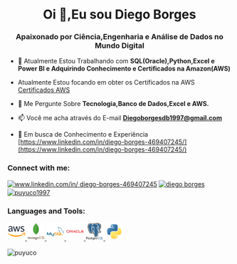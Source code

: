 <h1 align="center">Oi 👋,Eu sou Diego Borges</h1>
<h3 align="center">Apaixonado por Ciência,Engenharia e Análise de Dados no Mundo Digital</h3>

- 🌱 Atualmente Estou Trabalhando com **SQL(Oracle),Python,Excel e Power BI e Adquirindo Conhecimento e Certificados na Amazon(AWS)**

- Atualmente Estou focando em obter os Certificados na AWS [Certificados AWS](https://drive.google.com/drive/folders/1G4Q7x3IHdhbxfYhl07-dOmDSUXPRIVG0)

- 💬 Me Pergunte Sobre **Tecnologia,Banco de Dados,Excel e AWS.**

- 📫 Você me acha através do E-mail **Diegoborgesdb1997@gmail.com**

- 📄 Em busca de Conhecimento e Experiência [https://www.linkedin.com/in/diego-borges-469407245/](https://www.linkedin.com/in/diego-borges-469407245/)

<h3 align="left">Connect with me:</h3>
<p align="left">
<a href="https://linkedin.com/in/https://www.linkedin.com/in/diego-borges-469407245/" target="blank"><img align="center" src="https://raw.githubusercontent.com/rahuldkjain/github-profile-readme-generator/master/src/images/icons/Social/linked-in-alt.svg" alt="www.linkedin.com/in/
diego-borges-469407245
" height="30" width="40" /></a>
<a href="https://stackoverflow.com/users/diego borges" target="blank"><img align="center" src="https://raw.githubusercontent.com/rahuldkjain/github-profile-readme-generator/master/src/images/icons/Social/stack-overflow.svg" alt="diego borges" height="30" width="40" /></a>
<a href="https://instagram.com/puyuco1997" target="blank"><img align="center" src="https://raw.githubusercontent.com/rahuldkjain/github-profile-readme-generator/master/src/images/icons/Social/instagram.svg" alt="puyuco1997" height="30" width="40" /></a>
</p>

<h3 align="left">Languages and Tools:</h3>
<p align="left"> <a href="https://aws.amazon.com" target="_blank" rel="noreferrer"> <img src="https://raw.githubusercontent.com/devicons/devicon/master/icons/amazonwebservices/amazonwebservices-original-wordmark.svg" alt="aws" width="40" height="40"/> </a> <a href="https://www.mongodb.com/" target="_blank" rel="noreferrer"> <img src="https://raw.githubusercontent.com/devicons/devicon/master/icons/mongodb/mongodb-original-wordmark.svg" alt="mongodb" width="40" height="40"/> </a> <a href="https://www.mysql.com/" target="_blank" rel="noreferrer"> <img src="https://raw.githubusercontent.com/devicons/devicon/master/icons/mysql/mysql-original-wordmark.svg" alt="mysql" width="40" height="40"/> </a> <a href="https://www.oracle.com/" target="_blank" rel="noreferrer"> <img src="https://raw.githubusercontent.com/devicons/devicon/master/icons/oracle/oracle-original.svg" alt="oracle" width="40" height="40"/> </a> <a href="https://www.postgresql.org" target="_blank" rel="noreferrer"> <img src="https://raw.githubusercontent.com/devicons/devicon/master/icons/postgresql/postgresql-original-wordmark.svg" alt="postgresql" width="40" height="40"/> </a> <a href="https://www.python.org" target="_blank" rel="noreferrer"> <img src="https://raw.githubusercontent.com/devicons/devicon/master/icons/python/python-original.svg" alt="python" width="40" height="40"/> </a> </p>

<p><img align="center" src="https://github-readme-stats.vercel.app/api/top-langs?username=puyuco&show_icons=true&locale=en&layout=compact" alt="puyuco" /></p>





<!---

- 👋 Oi,Eu sou Diego Borges
- 👀 I’m interested in ... Video games  technology
- 🌱 I’m currently learning ... DataBase
- 💞️ I’m looking to collaborate on ...
- 📫 How to reach me ...

<!---
Puyuco/Puyuco is a ✨ special ✨ repository because its `README.md` (this file) appears on your GitHub profile.
You can click the Preview link to take a look at your changes.
--->
